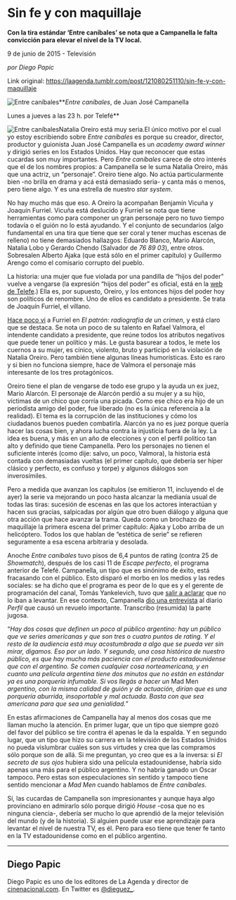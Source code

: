 # Sin fe y con maquillaje

**Con la tira estándar ‘Entre caníbales’ se nota que a Campanella le falta convicción para elevar el nivel de la TV local.**

9 de junio de 2015 - Televisión

_por Diego Papic_

Link original: https://laagenda.tumblr.com/post/121080251110/sin-fe-y-con-maquillaje

![Entre caníbales](https://64.media.tumblr.com/aeb216acc84f5070d9a4b75f89c4a51c/tumblr_inline_p9xzz6G50h1t6q87u_500.jpg)***Entre caníbales*, de Juan José Campanella  

Lunes a jueves a las 23 h. por Telefé**

![Entre caníbales](https://64.media.tumblr.com/6efdf140130062d8f689f3d05fec8b51/tumblr_inline_p9xzz7HVug1t6q87u_500.jpg)Natalia Oreiro está muy seria.El único motivo por el cual yo estoy escribiendo sobre *Entre caníbales* es porque su creador, director, productor y guionista Juan José Campanella es un *academy award winner* y dirigió series en los Estados Unidos. Hay que reconocer que estas cucardas son muy importantes. Pero *Entre caníbales* carece de otro interés que el de los nombres propios: a Campanella se le suma Natalia Oreiro, más que una actriz, un “personaje”. Oreiro tiene algo. No actúa particularmente bien -no brilla en drama y acá está demasiado seria- y canta más o menos, pero tiene algo. Y es una estrella de nuestro *star system*.

No hay mucho más que eso. A Oreiro la acompañan Benjamín Vicuña y Joaquín Furriel. Vicuña está deslucido y Furriel se nota que tiene herramientas como para componer un gran personaje pero no tuvo tiempo todavía o el guión no lo está ayudando. Y el conjunto de secundarios (algo fundamental en una tira que tiene que ser coral y tener muchas escenas de relleno) no tiene demasiados hallazgos: Eduardo Blanco, Mario Alarcón, Natalia Lobo y Gerardo Chendo (Salvador de *76 89 03*), entre otros. Sobresalen Alberto Ajaka (que está sólo en el primer capítulo) y Guillermo Arengo como el comisario corrupto del pueblo.

La historia: una mujer que fue violada por una pandilla de “hijos del poder” vuelve a vengarse (la expresión “hijos del poder” es oficial, está en la [web de Telefe](http://telefe.com/entre-canibales/ariana/).) Ella es, por supuesto, Oreiro, y los entonces hijos del poder hoy son políticos de renombre. Uno de ellos es candidato a presidente. Se trata de Joaquín Furriel, el villano.

[Hace poco vi](http://laagenda.buenosaires.gob.ar/post/112137500220/el-destino-de-la-carne) a Furriel en *El patrón: radiografía de un crimen*, y está claro que se destaca. Se nota un poco de su talento en Rafael Valmora, el intendente candidato a presidente, que reúne todos los atributos negativos que puede tener un político y más. Le gusta basurear a todos, le mete los cuernos a su mujer, es cínico, violento, bruto y participó en la violación de Natalia Oreiro. Pero también tiene algunas líneas humorísticas. Esto es raro y si bien no funciona siempre, hace de Valmora el personaje más interesante de los tres protagónicos.

Oreiro tiene el plan de vengarse de todo ese grupo y la ayuda un ex juez, Mario Alarcón. El personaje de Alarcón perdió a su mujer y a su hijo, víctimas de un chico que corría una picada. Como ese chico era hijo de un periodista amigo del poder, fue liberado (no es la única referencia a la realidad). El tema es la corrupción de las instituciones y cómo los ciudadanos buenos pueden combatirla. Alarcón ya no es juez porque quería hacer las cosas bien, y ahora lucha contra la injusticia fuera de la ley. La idea es buena, y más en un año de elecciones y con el perfil politico tan alto y definido que tiene Campanella. Pero los personajes no tienen el suficiente interés (como dije: salvo, un poco, Valmora), la historia está contada con demasiadas vueltas (el primer capítulo, que debería ser híper clásico y perfecto, es confuso y torpe) y algunos diálogos son inverosímiles.

Pero a medida que avanzan los capítulos (se emitieron 11, incluyendo el de ayer) la serie va mejorando un poco hasta alcanzar la medianía usual de todas las tiras: sucesión de escenas en las que los actores interactúan y hacen sus gracias, salpicadas por algún que otro buen diálogo y alguna que otra acción que hace avanzar la trama. Queda como un brochazo de maquillaje la primera escena del primer capítulo: Ajaka y Lobo arriba de un helicóptero. Todos los que hablan de “estética de serie” se refieren seguramente a esa escena arbitraria y desolada.

Anoche *Entre caníbales* tuvo pisos de 6,4 puntos de rating (contra 25 de *Showmatch*), después de los casi 11 de *Escape perfecto*, el programa anterior de Telefé. Campanella, un tipo que es sinónimo de éxito, está fracasando con el público. Esto disparó el morbo en los medios y las redes sociales: se ha dicho que el programa es peor de lo que es y el gerente de programación del canal, Tomás Yankelevich, tuvo que [salir a aclarar](https://twitter.com/tyankelevich/status/605107111110934528) que no lo iban a levantar. En ese contexto, Campanella [dio una entrevista](http://www.perfil.com/espectaculos/En-la-TV-esta-complicado-instalar-un-producto-20150606-0073.html) al diario *Perfil* que causó un revuelo importante. Transcribo (resumida) la parte jugosa.

“*Hay dos cosas que definen un poco al público argentino: hay un público que ve series americanas y que son tres o cuatro puntos de rating. Y el resto de la audiencia está muy acostumbrada a algo que se pueda ver sin mirar, digamos. Eso por un lado. Y segundo, una cosa histórica de nuestro público, es que hay mucha más paciencia con el producto estadounidense que con el argentino. Se comen cualquier cosa norteamericana, y en cuanto una película argentina tiene dos minutos que no están en estándar ya es una porquería infumable. Si vos llegás a hacer un* Mad Men *argentino, con la misma calidad de guión y de actuación, dirían que es una porquería aburrida, insoportable y mal actuada. Basta con que sea americana para que sea una genialidad.*”

En estas afirmaciones de Campanella hay al menos dos cosas que me llaman mucho la atención. En primer lugar, que un tipo que siempre gozó del favor del público se tire contra él apenas le da la espalda. Y en segundo lugar, que un tipo que hizo su carrera en la televisión de los Estados Unidos no pueda vislumbrar cuáles son sus virtudes y crea que las compramos sólo porque son de allá. Si me preguntan, yo creo que es a la inversa: si *El secreto de sus ojos* hubiera sido una película estadounidense, habría sido apenas una más para el público argentino. Y no habría ganado un Oscar tampoco. Pero estas son especulaciones sin sentido y tampoco tiene sentido mencionar a *Mad Men* cuando hablamos de *Entre caníbales*.

Sí, las cucardas de Campanella son impresionantes y aunque haya algo provinciano en admirarlo sólo porque dirigió *House* -cosa que no es ninguna ciencia-, debería ser mucho lo que aprendió de la mejor televisión del mundo (y de la historia). Si alguien puede usar ese aprendizaje para levantar el nivel de nuestra TV, es él. Pero para eso tiene que tener fe tanto en la TV estadounidense como en el público argentino.



---

 Diego Papic
------------

 Diego Papic es uno de los editores de La Agenda y director de [cinenacional.com](http://www.cinenacional.com). En Twitter es [@dieguez\_](http://www.twitter.com/dieguez_). 

